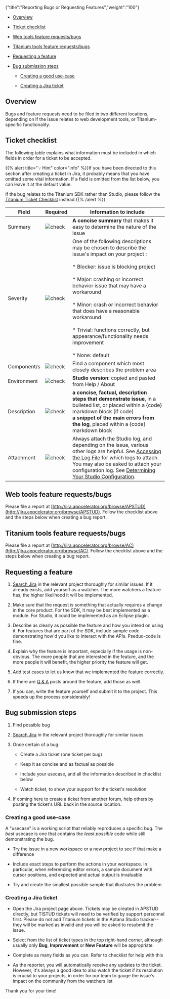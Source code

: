 {"title":"Reporting Bugs or Requesting Features","weight":"100"}

* [Overview](#overview)

* [Ticket checklist](#ticket-checklist)

* [Web tools feature requests/bugs](#web-tools-feature-requests/bugs)

* [Titanium tools feature requests/bugs](#titanium-tools-feature-requests/bugs)

* [Requesting a feature](#requesting-a-feature)

* [Bug submission steps](#bug-submission-steps)

    * [Creating a good use-case](#creating-a-good-use-case)

    * [Creating a Jira ticket](#creating-a-jira-ticket)

## Overview

Bugs and feature requests need to be filed in two different locations, depending on if the issue relates to web development tools, or Titanium-specific functionality.

## Ticket checklist

The following table explains what information must be included in which fields in order for a ticket to be accepted.

{{% alert title="💡 Hint" color="info" %}}If you have been directed to this section after creating a ticket in Jira, it probably means that you have omitted some vital information. If a field is omitted from the list below, you can leave it at the default value.

If the bug relates to the Titanium SDK rather than Studio, please follow the [Titanium Ticket Checklist](/docs/appc/Titanium_SDK/Titanium_SDK_Guide/Contributing_to_Titanium/How_to_Report_a_Bug_or_Make_a_Feature_Request/#jira-ticket-checklist) instead.{{% /alert %}}

| Field | Required | Information to include |
| --- | --- | --- |
| Summary | ![check](/Images/appc/download/attachments/30083282/check.png) | **A concise summary** that makes it easy to determine the nature of the issue |
| Severity | ![check](/Images/appc/download/attachments/30083282/check.png) | One of the following descriptions may be chosen to describe the issue's impact on your project :<br /><br />* Blocker: issue is blocking project<br />    <br />* Major: crashing or incorrect behavior issue that may have a workaround<br />    <br />* Minor: crash or incorrect behavior that does have a reasonable workaround<br />    <br />* Trivial: functions correctly, but appearance/functionality needs improvement<br />    <br />* None: default |
| Component/s | ![check](/Images/appc/download/attachments/30083282/check.png) | Find a component which most closely describes the problem area |
| Environment | ![check](/Images/appc/download/attachments/30083282/check.png) | **Studio version:** copied and pasted from Help / About |
| Description | ![check](/Images/appc/download/attachments/30083282/check.png) | **a concise, factual, description**  <br />**steps that demonstrate issue**, in a bulleted list, or placed within a {code} markdown block (if code)  <br />**a snippet of the main errors from the log**, placed within a {code} markdown block |
| Attachment | ![check](/Images/appc/download/attachments/30083282/check.png) | Always attach the Studio log, and depending on the issue, various other logs are helpful. See [Accessing the Log File](/docs/appc/Axway_Appcelerator_Studio/Axway_Appcelerator_Studio_Guide/Studio_Troubleshooting/Accessing_the_Log_File/) for which logs to attach. You may also be asked to attach your configuration log. See [Determining Your Studio Configuration](/docs/appc/Axway_Appcelerator_Studio/Axway_Appcelerator_Studio_Guide/Studio_Troubleshooting/Determining_Your_Studio_Configuration/). |

## Web tools feature requests/bugs

Please file a report at [http://jira.appcelerator.org/browse/APSTUD](http://jira.appcelerator.org/browse/APSTUD). Follow the checklist above and the steps below when creating a bug report.

## Titanium tools feature requests/bugs

Please file a report at [http://jira.appcelerator.org/browse/AC](http://jira.appcelerator.org/browse/AC). Follow the checklist above and the steps below when creating a bug report.

## Requesting a feature

1. [Search Jira](http://jira.appcelerator.org) in the relevant project thoroughly for similar issues. If it already exists, add yourself as a watcher. The more watchers a feature has, the higher likelihood it will be implemented.

2. Make sure that the request is something that actually requires a change in the core product. For the SDK, it may be best implemented as a module. For Studio, it could be implemented as an Eclipse plugin.

3. Describe as clearly as possible the feature and how you intend on using it. For features that are part of the SDK, include sample code demonstrating how'd you like to interact with the APIs. Pseduo-code is fine.

4. Explain why the feature is important, especially if the usage is non-obvious. The more people that are interested in the feature, and the more people it will benefit, the higher priority the feature will get.

5. Add test cases to let us know that we implemented the feature correctly.

6. If there are [Q & A](http://developer.appcelerator.com/questions/newest) posts around the feature, add those as well.

7. If you can, write the feature yourself and submit it to the project. This speeds up the process considerably!

## Bug submission steps

1. Find possible bug

2. [Search Jira](http://jira.appcelerator.org) in the relevant project thoroughly for similar issues

3. Once certain of a bug:

    * Create a Jira ticket (one ticket per bug)

    * Keep it as concise and as factual as possible

    * Include your usecase, and all the information described in checklist below

    * Watch ticket, to show your support for the ticket's resolution

4. If coming here to create a ticket from another forum, help others by posting the ticket's URL back in the source location.

### Creating a good use-case

A "usecase" is a working script that reliably reproduces a specific bug. The _best_ usecase is one that contains the _least possible_ code while still demonstrating the bug.

* Try the issue in a new workspace or a new project to see if that make a difference

* Include exact steps to perform the actions in your workspace. In particular, when referencing editor errors, a sample document with cursor positions, and expected and actual output is invaluable

* Try and create the smallest possible sample that illustrates the problem

### Creating a Jira ticket

* Open the Jira project page above. Tickets may be created in APSTUD directly, but TISTUD tickets will need to be verified by support personnel first. Please do not add Titanium tickets in the Aptana Studio tracker--they will be marked as invalid and you will be asked to resubmit the issue.

* Select from the list of ticket types in the top right-hand corner, although usually only **Bug**, **Improvement** or **New Feature** will be appropriate

* Complete as many fields as you can. Refer to checklist for help with this

* As the reporter, you will automatically receive any updates to the ticket. However, it's always a good idea to also watch the ticket if its resolution is crucial to your projects, in order for our team to gauge the issue's impact on the community from the watchers list

Thank you for your time!

